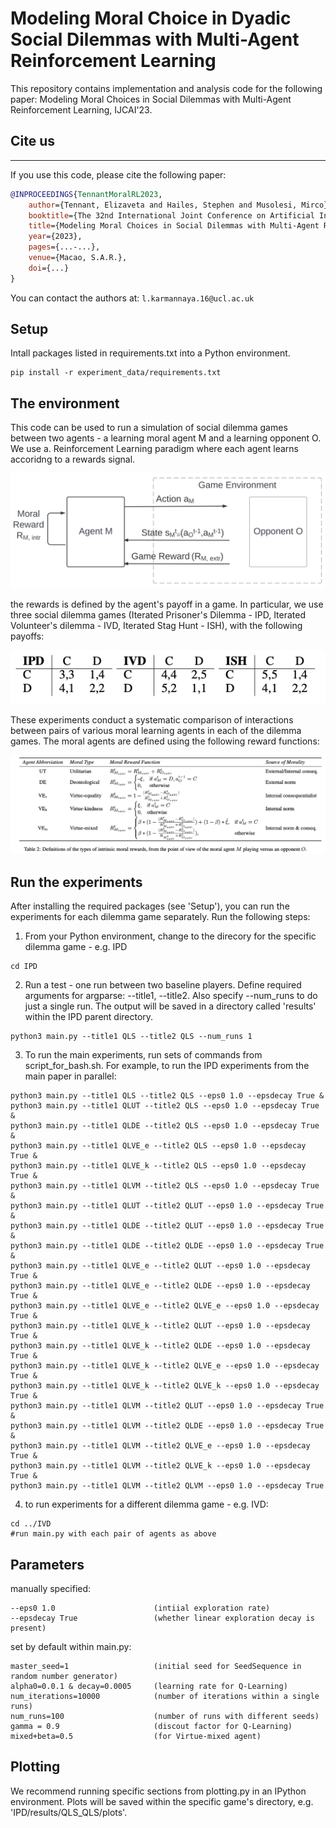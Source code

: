 # Modeling Moral Choice in Dyadic Social Dilemmas with Multi-Agent Reinforcement Learning

This repository contains implementation and analysis code for the following paper: 
Modeling Moral Choices in Social Dilemmas with Multi-Agent Reinforcement Learning, IJCAI'23. 

## Cite us
***

If you use this code, please cite the following paper:

```bibtex
@INPROCEEDINGS{TennantMoralRL2023,
    author={Tennant, Elizaveta and Hailes, Stephen and Musolesi, Mirco},
    booktitle={The 32nd International Joint Conference on Artificial Intelligence (IJCAI'23)}, 
    title={Modeling Moral Choices in Social Dilemmas with Multi-Agent Reinforcement Learning}, 
    year={2023},
    pages={...-...},
    venue={Macao, S.A.R.},
    doi={...}
}
```

You can contact the authors at: `l.karmannaya.16@ucl.ac.uk`

## Setup

Intall packages listed in requirements.txt into a Python environment. 
```
pip install -r experiment_data/requirements.txt
```

## The environment 

This code can be used to run a simulation of social dilemma games between two agents - a learning moral agent M and a learning opponent O. We use a. Reinforcement Learning paradigm where each agent learns accoridng to a rewards signal.

![Reinformcenet Learning by a Moral learning agent M and a learning opponent O](pics/diagram_V2.png "Reinformcenet Learning by a Moral learning agent M and a learning opponent O")

the rewards is defined by the agent's payoff in a game. In particular, we use three social dilemma games (Iterated Prisoner's Dilemma - IPD, Iterated Volunteer's dilemma - IVD, Iterated Stag Hunt - ISH), with the following payoffs: 

<p align="center">
  <img src="https://github.com/Liza-Karmannaya/modeling_moral_choice_dyadic/blob/main/pics/payoffs.png" />
</p>

These experiments conduct a systematic comparison of interactions between pairs of various moral learning agents in each of the dilemma games. The moral agents are defined using the following reward functions: 

![Rewards](pics/moralrewards.png "Rewards")



## Run the experiments

After installing the required packages (see 'Setup'), you can run the experiments for each dilemma game separately. Run the following steps: 

1. From your Python environment, change to the direcory for the specific dilemma game - e.g. IPD
```
cd IPD
```

2. Run a test - one run between two baseline players. Define required arguments for argparse: --title1, --title2. Also specify --num_runs to do just a single run. The output will be saved in a directory called 'results' within the IPD parent directory. 
```
python3 main.py --title1 QLS --title2 QLS --num_runs 1
```

3. To run the main experiments, run sets of commands from script_for_bash.sh. For example, to run the IPD experiments from the main paper in parallel:
```
python3 main.py --title1 QLS --title2 QLS --eps0 1.0 --epsdecay True &
python3 main.py --title1 QLUT --title2 QLS --eps0 1.0 --epsdecay True &
python3 main.py --title1 QLDE --title2 QLS --eps0 1.0 --epsdecay True &
python3 main.py --title1 QLVE_e --title2 QLS --eps0 1.0 --epsdecay True &
python3 main.py --title1 QLVE_k --title2 QLS --eps0 1.0 --epsdecay True &
python3 main.py --title1 QLVM --title2 QLS --eps0 1.0 --epsdecay True &
python3 main.py --title1 QLUT --title2 QLUT --eps0 1.0 --epsdecay True &
python3 main.py --title1 QLDE --title2 QLUT --eps0 1.0 --epsdecay True &
python3 main.py --title1 QLDE --title2 QLDE --eps0 1.0 --epsdecay True &
python3 main.py --title1 QLVE_e --title2 QLUT --eps0 1.0 --epsdecay True &
python3 main.py --title1 QLVE_e --title2 QLDE --eps0 1.0 --epsdecay True &
python3 main.py --title1 QLVE_e --title2 QLVE_e --eps0 1.0 --epsdecay True &
python3 main.py --title1 QLVE_k --title2 QLUT --eps0 1.0 --epsdecay True &
python3 main.py --title1 QLVE_k --title2 QLDE --eps0 1.0 --epsdecay True &
python3 main.py --title1 QLVE_k --title2 QLVE_e --eps0 1.0 --epsdecay True &
python3 main.py --title1 QLVE_k --title2 QLVE_k --eps0 1.0 --epsdecay True &
python3 main.py --title1 QLVM --title2 QLUT --eps0 1.0 --epsdecay True &
python3 main.py --title1 QLVM --title2 QLDE --eps0 1.0 --epsdecay True &
python3 main.py --title1 QLVM --title2 QLVE_e --eps0 1.0 --epsdecay True &
python3 main.py --title1 QLVM --title2 QLVE_k --eps0 1.0 --epsdecay True &
python3 main.py --title1 QLVM --title2 QLVM --eps0 1.0 --epsdecay True
```

4. to run experiments for a different dilemma game - e.g. IVD:
```
cd ../IVD
#run main.py with each pair of agents as above 
```

## Parameters

manually specified:
```
--eps0 1.0                      (intiial exploration rate)
--epsdecay True                 (whether linear exploration decay is present)
```

set by default within main.py:
```
master_seed=1                   (initial seed for SeedSequence in random number generator) 
alpha0=0.0.1 & decay=0.0005     (learning rate for Q-Learning)
num_iterations=10000            (number of iterations within a single runs)
num_runs=100                    (number of runs with different seeds) 
gamma = 0.9                     (discout factor for Q-Learning)
mixed+beta=0.5                  (for Virtue-mixed agent) 
```

## Plotting 

We recommend running specific sections from plotting.py in an IPython environment. Plots will be saved within the specific game's directory, e.g. 'IPD/results/QLS_QLS/plots'.



